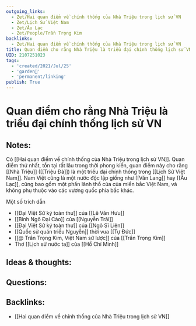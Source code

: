 ```yaml
---
outgoing_links:
  - Zet/Hai quan điểm về chính thống của Nhà Triệu trong lịch sử VN
  - Zet/Lịch Sử Việt Nam
  - Zet/Âu Lạc
  - Zet/People/Trần Trọng Kim
backlinks:
  - Zet/Hai quan điểm về chính thống của Nhà Triệu trong lịch sử VN
title: Quan điểm cho rằng Nhà Triệu là triều đại chính thống lịch sử VN
UID: 2107251023
tags:
  - 'created/2021/Jul/25'
  - 'garden🏡'
  - 'permanent/linking'
publish: True
---
```

# Quan điểm cho rằng Nhà Triệu là triều đại chính thống lịch sử VN

## Notes:
Có [[Hai quan điểm về chính thống của Nhà Triệu trong lịch sử VN]]. 
Quan điểm thứ nhất, tồn tại rất lâu trong thời phong kiến, quan điểm này cho rằng [[Nhà Triệu]] ([[Triệu Đà]]) là một triều đại chính thống trong [[Lịch Sử Việt Nam]]. Nam Việt cũng là một nước độc lập giống như [[Văn Lang]] hay [[Âu Lạc]], cũng bao gồm một phần lãnh thổ của của miền bắc Việt Nam, và không phụ thuộc vào các vương quốc phía bắc khác.

Một số trích dẫn
- [[Đại Việt Sử ký toàn thư]] của [[Lê Văn Hưu]]
- [[Bình Ngô Đại Cáo]] của [[Nguyễn Trãi]]
- [[Đại Việt Sử ký toàn thư]] của [[Ngô Sĩ Liên]]
- [[Quốc sử quán triều Nguyễn]] thời vua [[Tự Đức]]
- [[@ Trần Trọng Kim, Việt Nam sử lược]] của [[Trần Trọng Kim]]
- Thơ [[Lịch sử nước ta]] của [[Hồ Chí Minh]]

## Ideas & thoughts:

## Questions:

## Backlinks:
- [[Hai quan điểm về chính thống của Nhà Triệu trong lịch sử VN]]
